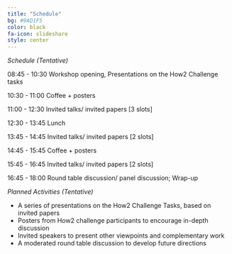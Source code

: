 ```yaml
---
title: "Schedule"
bg: #9AD1F5
color: black
fa-icon: slideshare
style: center
---
```


*Schedule (Tentative)*

 08:45 - 10:30     Workshop opening, Presentations on the How2 Challenge tasks
 
 10:30 - 11:00     Coffee + posters
 
 11:00 - 12:30     Invited talks/ invited papers [3 slots]
 
 12:30 - 13:45     Lunch
 
 13:45 - 14:45     Invited talks/ invited papers [2 slots]
 
 14:45 - 15:45     Coffee + posters
 
 15:45 - 16:45     Invited talks/ invited papers [2 slots]
 
 16:45 - 18:00     Round table discussion/ panel discussion; Wrap-up
 

*Planned Activities (Tentative)*

- A series of presentations on the How2 Challenge Tasks, based on invited papers
- Posters from How2 challenge participants to encourage in-depth discussion
- Invited speakers to present other viewpoints and complementary work
- A moderated round table discussion to develop future directions
